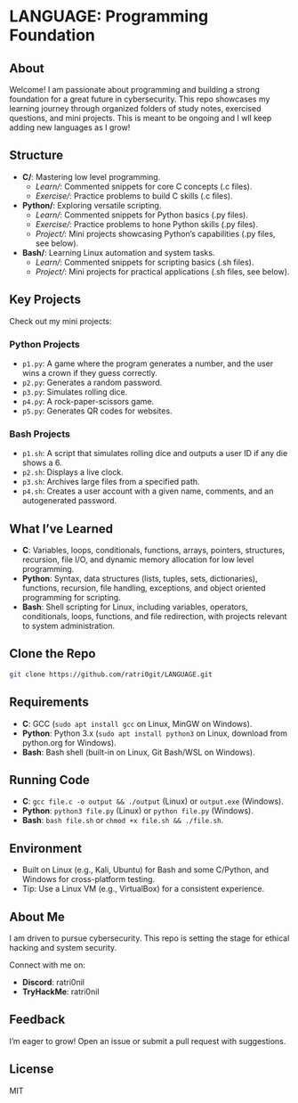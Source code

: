 # LANGUAGE: Programming Foundation

## About
Welcome! I am passionate about programming and building a strong foundation for a great future in cybersecurity. This repo showcases my learning journey through organized folders of study notes, exercised questions, and mini projects. This is meant to be ongoing and I wll keep adding new languages as I grow!

## Structure

- **C/**: Mastering low level programming.
  - *Learn/*: Commented snippets for core C concepts (.c files).
  - *Exercise/*: Practice problems to build C skills (.c files).
- **Python/**: Exploring versatile scripting.
  - *Learn/*: Commented snippets for Python basics (.py files).
  - *Exercise/*: Practice problems to hone Python skills (.py files).
  - *Project/*: Mini projects showcasing Python’s capabilities (.py files, see below).
- **Bash/**: Learning Linux automation and system tasks.
  - *Learn/*: Commented snippets for scripting basics (.sh files).
  - *Project/*: Mini projects for practical applications (.sh files, see below).

## Key Projects
Check out my mini projects:

### Python Projects
- `p1.py`: A game where the program generates a number, and the user wins a crown if they guess correctly.
- `p2.py`: Generates a random password.
- `p3.py`: Simulates rolling dice.
- `p4.py`: A rock-paper-scissors game.
- `p5.py`: Generates QR codes for websites.

### Bash Projects
- `p1.sh`: A script that simulates rolling dice and outputs a user ID if any die shows a 6.
- `p2.sh`: Displays a live clock.
- `p3.sh`: Archives large files from a specified path.
- `p4.sh`: Creates a user account with a given name, comments, and an autogenerated password.

## What I’ve Learned
- **C**: Variables, loops, conditionals, functions, arrays, pointers, structures, recursion, file I/O, and dynamic memory allocation for low level programming.
- **Python**: Syntax, data structures (lists, tuples, sets, dictionaries), functions, recursion, file handling, exceptions, and object oriented programming for scripting.
- **Bash**: Shell scripting for Linux, including variables, operators, conditionals, loops, functions, and file redirection, with projects relevant to system administration.

## Clone the Repo
```bash
git clone https://github.com/ratri0git/LANGUAGE.git
```

## Requirements
- **C**: GCC (`sudo apt install gcc` on Linux, MinGW on Windows).
- **Python**: Python 3.x (`sudo apt install python3` on Linux, download from python.org for Windows).
- **Bash**: Bash shell (built-in on Linux, Git Bash/WSL on Windows).

## Running Code
- **C**: `gcc file.c -o output && ./output` (Linux) or `output.exe` (Windows).
- **Python**: `python3 file.py` (Linux) or `python file.py` (Windows).
- **Bash**: `bash file.sh` or `chmod +x file.sh && ./file.sh`.

## Environment
- Built on Linux (e.g., Kali, Ubuntu) for Bash and some C/Python, and Windows for cross-platform testing.
- Tip: Use a Linux VM (e.g., VirtualBox) for a consistent experience.

## About Me
I am driven to pursue cybersecurity. This repo is setting the stage for ethical hacking and system security.

Connect with me on:
- **Discord**: ratri0nil
- **TryHackMe**: ratri0nil

## Feedback
I’m eager to grow! Open an issue or submit a pull request with suggestions.

## License
MIT

